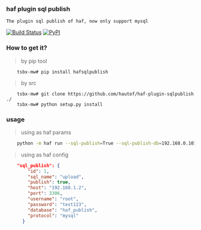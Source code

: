 ### haf plugin sql publish

    The plugin sql publish of haf, now only support mysql

[![Build Status](https://travis-ci.org/hautof/haf-plugin-sqlpublish.svg?branch=master)](https://travis-ci.org/hautof/haf-plugin-sqlpublish)
[![PyPI](https://img.shields.io/pypi/v/hafsqlpublish.svg)](https://img.shields.io/pypi/v/hafsqlpublish.svg)

### How to get it?

> by pip tool

```shell
    tsbx-mw# pip install hafsqlpublish
```

> by src

```shell
    tsbx-mw# git clone https://github.com/hautof/haf-plugin-sqlpublish ./
    tsbx-mw# python setup.py install
```

### usage

> using as haf params

```bash
    python -m haf run --sql-publish=True --sql-publish-db=192.168.0.101:6606@root:test123@haf_publish
```

> using as haf config

```json
    "sql_publish": {
        "id": 1,
        "sql_name": "upload",
        "publish": true,
        "host": "192.168.1.2",
        "port": 3306,
        "username": "root",
        "password": "test123",
        "database": "haf_publish",
        "protocol": "mysql"
      }
```